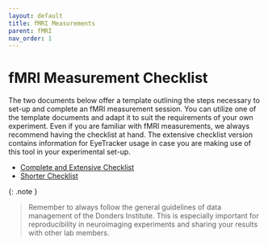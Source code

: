 ```yaml
---
layout: default
title: fMRI Measurements
parent: fMRI
nav_order: 1
---
```


# fMRI Measurement Checklist

The two documents below offer a template outlining the steps necessary to set-up and complete an fMRI measurement session. You can utilize one of the template documents and adapt it to suit the requirements of your own experiment. Even if you are familiar with fMRI measurements, we always recommend having the checklist at hand. The extensive checklist version contains information for EyeTracker usage in case you are making use of this tool in your experimental set-up.

* [Complete and Extensive Checklist](https://docs.google.com/document/d/1LSj8qO4hI7IF3ML19ZjUFMDq2pEnfQV1yOkJQaIOaWg/edit?usp=sharing)
* [Shorter Checklist](https://docs.google.com/document/d/14972YaVPQTBHaFrlEc9Bvi6kLikvxVHCsNTFxuvzzSE/edit?usp=sharing)

{: .note }
>  Remember to always follow the general guidelines of data management of the Donders Institute. This is especially important for reproducibility in neuroimaging experiments and sharing your results with other lab members. 
